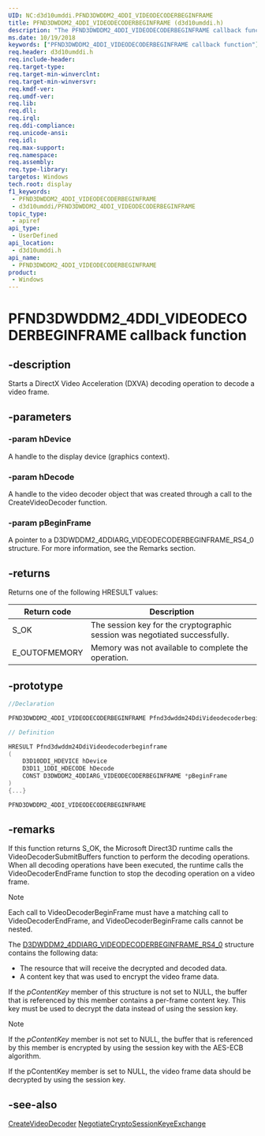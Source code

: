 ```yaml
---
UID: NC:d3d10umddi.PFND3DWDDM2_4DDI_VIDEODECODERBEGINFRAME
title: PFND3DWDDM2_4DDI_VIDEODECODERBEGINFRAME (d3d10umddi.h)
description: "The PFND3DWDDM2_4DDI_VIDEODECODERBEGINFRAME callback function starts a DirectX Video Acceleration (DXVA) decoding operation on a video frame."
ms.date: 10/19/2018
keywords: ["PFND3DWDDM2_4DDI_VIDEODECODERBEGINFRAME callback function"]
req.header: d3d10umddi.h
req.include-header: 
req.target-type: 
req.target-min-winverclnt: 
req.target-min-winversvr: 
req.kmdf-ver: 
req.umdf-ver: 
req.lib: 
req.dll: 
req.irql: 
req.ddi-compliance: 
req.unicode-ansi: 
req.idl: 
req.max-support: 
req.namespace: 
req.assembly: 
req.type-library: 
targetos: Windows
tech.root: display
f1_keywords:
 - PFND3DWDDM2_4DDI_VIDEODECODERBEGINFRAME
 - d3d10umddi/PFND3DWDDM2_4DDI_VIDEODECODERBEGINFRAME
topic_type:
 - apiref
api_type:
 - UserDefined
api_location:
 - d3d10umddi.h
api_name:
 - PFND3DWDDM2_4DDI_VIDEODECODERBEGINFRAME
product:
 - Windows
---
```


# PFND3DWDDM2_4DDI_VIDEODECODERBEGINFRAME callback function


## -description

Starts a DirectX Video Acceleration (DXVA) decoding operation to decode a video frame.

## -parameters

### -param hDevice

A handle to the display device (graphics context).

### -param hDecode

A handle to the video decoder object that was created through a call to the CreateVideoDecoder function.

### -param pBeginFrame

A pointer to a D3DWDDM2_4DDIARG_VIDEODECODERBEGINFRAME_RS4_0 structure. For more information, see the Remarks section.

## -returns

Returns one of the following HRESULT values:

| Return code | Description |
|---|---|
|S_OK|The session key for the cryptographic session was negotiated successfully.|
|E_OUTOFMEMORY|Memory was not available to complete the operation.|

## -prototype

```cpp
//Declaration

PFND3DWDDM2_4DDI_VIDEODECODERBEGINFRAME Pfnd3dwddm24DdiVideodecoderbeginframe;

// Definition

HRESULT Pfnd3dwddm24DdiVideodecoderbeginframe
(
	D3D10DDI_HDEVICE hDevice
	D3D11_1DDI_HDECODE hDecode
	CONST D3DWDDM2_4DDIARG_VIDEODECODERBEGINFRAME *pBeginFrame
)
{...}

PFND3DWDDM2_4DDI_VIDEODECODERBEGINFRAME


```

## -remarks

If this function returns S_OK, the Microsoft Direct3D runtime calls the VideoDecoderSubmitBuffers function to perform the decoding operations. When all decoding operations have been executed, the runtime calls the VideoDecoderEndFrame function to stop the decoding operation on a video frame.

> [!NOTE]
> Each call to VideoDecoderBeginFrame must have a matching call to VideoDecoderEndFrame, and VideoDecoderBeginFrame calls cannot be nested.

The [D3DWDDM2_4DDIARG_VIDEODECODERBEGINFRAME_RS4_0](ns-d3d10umddi-d3dwddm2_4ddiarg_videodecoderbeginframe_rs4_0.md) structure contains the following data:

* The resource that will receive the decrypted and decoded data.
* A content key that was used to encrypt the video frame data.

If the *pContentKey* member of this structure is not set to NULL, the buffer that is referenced by this member contains a per-frame content key. This key must be used to decrypt the data instead of using the session key.

> [!NOTE]
> If the *pContentKey* member is not set to NULL, the buffer that is referenced by this member is encrypted by using the session key with the AES-ECB algorithm.

If the pContentKey member is set to NULL, the video frame data should be decrypted by using the session key.

## -see-also

[CreateVideoDecoder](nc-d3d10umddi-pfnd3d11_1ddi_createvideodecoder.md)
[NegotiateCryptoSessionKeyeExchange](nc-d3d10umddi-pfnd3dwddm2_4ddi_negotiatecryptosessionkeyexchange.md)

